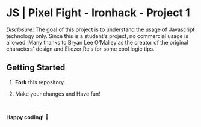 # JS | Pixel Fight - Ironhack - Project 1 

_Disclosure_: The goal of this project is to understand the usage of Javascript technology only. Since this is a student's project, no commercial usage is allowed. Many thanks to Bryan Lee O'Malley as the creator of the original characters' design and Eliezer Reis for some cool logic tips.
<br>


## Getting Started

1. __Fork__ this repository.

2. Make your changes and Have fun!
<br>

**Happy coding!** :rocket:
